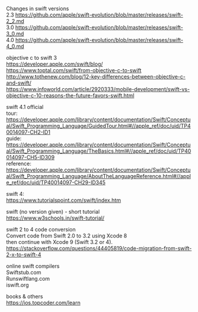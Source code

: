     
Changes in swift versions    
  2.3 https://github.com/apple/swift-evolution/blob/master/releases/swift-2_2.md  
  3.0 https://github.com/apple/swift-evolution/blob/master/releases/swift-3_0.md  
  4.0 https://github.com/apple/swift-evolution/blob/master/releases/swift-4_0.md  
  
objective c to swift 3  
  https://developer.apple.com/swift/blog/  
  https://www.toptal.com/swift/from-objective-c-to-swift  
  http://www.tothenew.com/blog/12-key-differences-between-objective-c-and-swift/  
  https://www.infoworld.com/article/2920333/mobile-development/swift-vs-objective-c-10-reasons-the-future-favors-swift.html  
  
swift 4.1 official  
  tour: https://developer.apple.com/library/content/documentation/Swift/Conceptual/Swift_Programming_Language/GuidedTour.html#//apple_ref/doc/uid/TP40014097-CH2-ID1  
  guide: https://developer.apple.com/library/content/documentation/Swift/Conceptual/Swift_Programming_Language/TheBasics.html#//apple_ref/doc/uid/TP40014097-CH5-ID309  
  reference: https://developer.apple.com/library/content/documentation/Swift/Conceptual/Swift_Programming_Language/AboutTheLanguageReference.html#//apple_ref/doc/uid/TP40014097-CH29-ID345  
  
swift 4:  
  https://www.tutorialspoint.com/swift/index.htm  
  
swift (no version given) - short tutorial  
  https://www.w3schools.in/swift-tutorial/  
  
swift 2 to 4 code conversion  
  Convert code from Swift 2.0 to 3.2 using Xcode 8  
  then continue with Xcode 9 (Swift 3.2 or 4).  
  https://stackoverflow.com/questions/44405819/code-migration-from-swift-2-x-to-swift-4  
  
online swift compilers  
  Swiftstub.com  
  Runswiftlang.com  
  iswift.org  
     
books & others  
  https://ios.topcoder.com/learn  
  
